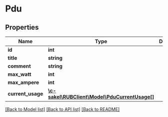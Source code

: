 # Pdu

## Properties
Name | Type | Description | Notes
------------ | ------------- | ------------- | -------------
**id** | **int** |  | [optional] 
**title** | **string** |  | [optional] 
**comment** | **string** |  | [optional] 
**max_watt** | **int** |  | [optional] 
**max_ampere** | **int** |  | [optional] 
**current_usage** | [**\c-sakel\RUBClient\Model\PduCurrentUsage[]**](PduCurrentUsage.md) |  | [optional] 

[[Back to Model list]](../../README.md#documentation-for-models) [[Back to API list]](../../README.md#documentation-for-api-endpoints) [[Back to README]](../../README.md)

